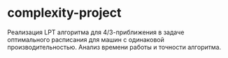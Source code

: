 # complexity-project
Реализация LPT алгоритма для 4/3-приближения в задаче оптимального расписания для машин с одинаковой производительностью.
Анализ времени работы и точности алгоритма.
